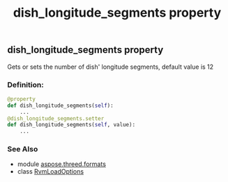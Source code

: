 ﻿---
title: dish_longitude_segments property
second_title: Aspose.3D for Python via .NET API References
description: 
type: docs
weight: 70
url: /python-net/aspose.threed.formats/rvmloadoptions/dish_longitude_segments/
is_root: false
---

## dish_longitude_segments property


Gets or sets the number of dish' longitude segments, default value is 12
### Definition:
```python
@property
def dish_longitude_segments(self):
    ...
@dish_longitude_segments.setter
def dish_longitude_segments(self, value):
    ...
```

### See Also
* module [aspose.threed.formats](../../)
* class [RvmLoadOptions](/3d/python-net/aspose.threed.formats/rvmloadoptions)
